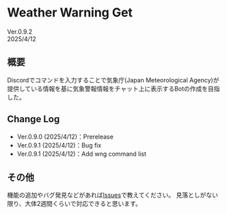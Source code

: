 # Weather Warning Get
Ver.0.9.2    
2025/4/12

## 概要
Discordでコマンドを入力することで気象庁(Japan Meteorological Agency)が提供している情報を基に気象警報情報をチャット上に表示するBotの作成を目指した。

## Change Log
* Ver.0.9.0 (2025/4/12)：Prerelease
* Ver.0.9.1 (2025/4/12)：Bug fix
* Ver.0.9.1 (2025/4/12)：Add wng command list

## その他
機能の追加やバグ発見などがあれば[Issues](https://github.com/J-KITAKATA/weather-warning-get/issues)で教えてください。
見落としがない限り、大体2週間くらいで対応できると思います。
